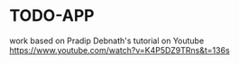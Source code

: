 # TODO-APP

work based on Pradip Debnath's tutorial on Youtube https://www.youtube.com/watch?v=K4P5DZ9TRns&t=136s
